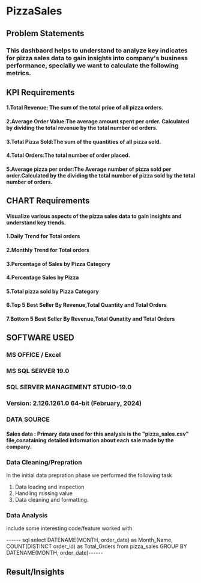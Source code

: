 # PizzaSales
 ## Problem Statements
 
 ### This dashbaord helps to understand  to analyze key indicates for pizza sales data to gain insights into company's business performance, specially we want to calculate the following metrics.
 
 ## KPI Requirements
 
#### 1.Total Revenue: The sum of the total price of all pizza orders.
#### 2.Average Order Value:The average amount spent per order. Calculated by dividing the total revenue by the total number od orders.
#### 3.Total Pizza Sold:The sum of the quantities of all pizza sold.
#### 4.Total Orders:The total number of order placed.
#### 5.Average pizza per order:The Average number of pizza sold per order.Calculated by the dividing the total number of pizza sold by the total number of orders.

## CHART Requirements

#### Visualize various aspects of the pizza sales data to gain insights and understand key trends.
#### 1.Daily Trend for Total orders
#### 2.Monthly Trend for Total orders
#### 3.Percentage of Sales by Pizza Category
#### 4.Percentage Sales by Pizza
#### 5.Total pizza sold by Pizza Category
#### 6.Top 5 Best Seller By Revenue,Total Quantity and Total Orders
#### 7.Bottom 5 Best Seller By Revenue,Total Qunatity and Total Orders

## SOFTWARE USED
### MS OFFICE / Excel
### MS SQL SERVER 19.0
### SQL SERVER MANAGEMENT STUDIO-19.0
### Version: 2.126.1261.0 64-bit (February, 2024)


### DATA SOURCE
#### Sales data : Primary data used for this analysis is the "pizza_sales.csv" file,conataining detailed information about each sale made by the company.

### Data Cleaning/Prepration
In the initial data prepration phase we performed the following task
1. Data loading and inspection
2. Handling missing value
3. Data cleaning and formatting.



### Data Analysis

include some interesting code/feature worked with

------ sql 
select DATENAME(MONTH, order_date) as Month_Name, COUNT(DISTINCT order_id) as Total_Orders
from pizza_sales
GROUP BY DATENAME(MONTH, order_date)------

## Result/Insights


   
